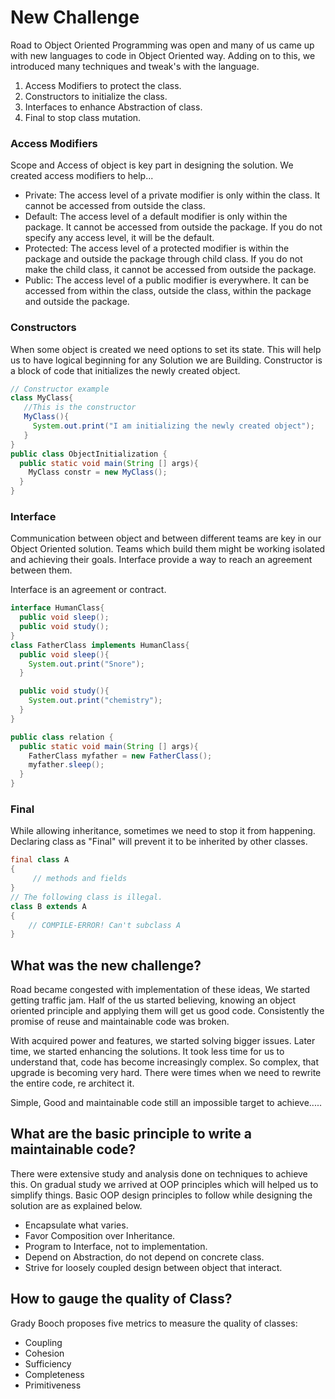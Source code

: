 # New Challenge

Road to Object Oriented Programming was open and many of us came up with new languages to code in Object Oriented way. Adding on to this, we introduced many techniques and tweak's with the language.

  1) Access Modifiers to protect the class.
  2) Constructors to initialize the class.
  3) Interfaces to enhance Abstraction of class.
  4) Final to stop class mutation.

### Access Modifiers

Scope and Access of object is key part in designing the solution. We created access modifiers to help...

* Private: The access level of a private modifier is only within the class. It cannot be accessed from outside the class.
* Default: The access level of a default modifier is only within the package. It cannot be accessed from outside the package. If you do not specify any access level, it will be the default.
* Protected: The access level of a protected modifier is within the package and outside the package through child class. If you do not make the child class, it cannot be accessed from outside the package.
* Public: The access level of a public modifier is everywhere. It can be accessed from within the class, outside the class, within the package and outside the package.

### Constructors

When some object is created we need options to set its state. This will help us to have logical beginning for any Solution we are Building. Constructor is a block of code that initializes the newly created object.

```java
// Constructor example
class MyClass{
   //This is the constructor
   MyClass(){
     System.out.print("I am initializing the newly created object");
   }
}
public class ObjectInitialization {
  public static void main(String [] args){
    MyClass constr = new MyClass();
  }
}
```

### Interface

Communication between object and between different teams are key in our Object Oriented solution. Teams which build them might be working isolated and achieving their goals. Interface provide a way to reach an agreement between them.

Interface is an agreement or contract.

```java
interface HumanClass{
  public void sleep();
  public void study();
}
class FatherClass implements HumanClass{
  public void sleep(){
    System.out.print("Snore");
  }

  public void study(){
    System.out.print("chemistry");
  }
}

public class relation {
  public static void main(String [] args){
    FatherClass myfather = new FatherClass();
    myfather.sleep();
  }
}
```

### Final

While allowing inheritance, sometimes we need to stop it from happening. Declaring class as "Final" will prevent it to be inherited by other classes.

```java
final class A
{
     // methods and fields
}
// The following class is illegal.
class B extends A
{
    // COMPILE-ERROR! Can't subclass A
}
```

## What was the new challenge?

Road became congested with implementation of these ideas, We started getting traffic jam. Half of the us started believing, knowing an object oriented principle and applying them will get us good code. Consistently the promise of reuse and maintainable code was broken.

With acquired power and features, we started solving bigger issues. Later time, we started enhancing the solutions. It took less time for us to understand that, code has become increasingly complex. So complex, that upgrade is becoming very hard. There were times when we need to rewrite the entire code, re architect it.

Simple, Good and maintainable code still an impossible target to achieve.....

## What are the basic principle to write a maintainable code?

There were extensive study and analysis done on techniques to achieve this. On gradual study we arrived at OOP principles which will helped us to simplify things. Basic OOP design principles to follow while designing the solution are as explained below.

* Encapsulate what varies.
* Favor Composition over Inheritance.
* Program to Interface, not to implementation.
* Depend on Abstraction, do not depend on concrete class.
* Strive for loosely coupled design between object that interact.

## How to gauge the quality of Class?
Grady Booch proposes five metrics to measure the quality of classes:

* Coupling
* Cohesion
* Sufficiency
* Completeness
* Primitiveness
